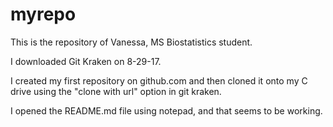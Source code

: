# myrepo

This is the repository of Vanessa, MS Biostatistics student.

I downloaded Git Kraken on 8-29-17.

I created my first repository on github.com and then cloned it onto my C drive using the "clone with url" option in git kraken.

I opened the README.md file using notepad, and that seems to be working.

